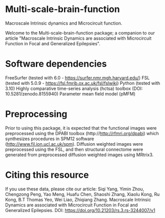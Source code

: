 # Multi-scale-brain-function
Macroscale Intrinsic dynamics and Microcircuit function.

Welcome to the Multi-scale-brain-function package; a companion to our article "Macroscale Intrinsic Dynamics are associated with Microcircuit Function in Focal and Generalized Epilepsies".

# Software dependencies
FreeSurfer (tested with 6.0 - https://surfer.nmr.mgh.harvard.edu/) 
FSL (tested with 5.0.9 - https://fsl.fmrib.ox.ac.uk/fsl/fslwiki) 
Python (tested with 3.10)
Highly comparative time-series analysis (hctsa) toolbox (DOI: 10.5281/zenodo.8155940)
Parameter mean field model (pMFM)

# Preprocessing
Prior to using this package, it is expected that the functional images were preprocessed using the DPABI toolbox (http://http://rfmri.org/dpabi) which synthesizes procedures in SPM12 software (http://www.fil.ion.ucl.ac.uk/spm). Diffusion weighted images were preprocessed using the FSL, and then structural connectome were generated from preprocessed diffusion weighted images using MRtrix3.


# Citing this resource
If you use these data, please cite our article: Siqi Yang, Yimin Zhou, Chengzong Peng, Yao Meng, Huafu Chen, Shaoshi Zhang, Xiaolu Kong, Ru Kong, B.T Thomas Yeo, Wei Liao, Zhiqiang Zhang. Macroscale Intrinsic Dynamics are associated with Microcircuit Function in Focal and Generalized Epilepsies. DOI: https://doi.org/10.21203/rs.3.rs-3244007/v1
